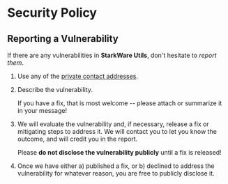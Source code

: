 # Security Policy

## Reporting a Vulnerability

If there are any vulnerabilities in **StarkWare Utils**, don't hesitate to _report them_.

1. Use any of the [private contact addresses](https://github.com/starkware-libs/starkware-starknet-utils#getting-help).
2. Describe the vulnerability.

   If you have a fix, that is most welcome -- please attach or summarize it in your message!

3. We will evaluate the vulnerability and, if necessary, release a fix or mitigating steps to address it. We will contact you to let you know the outcome, and will credit you in the report.

   Please **do not disclose the vulnerability publicly** until a fix is released!

4. Once we have either a) published a fix, or b) declined to address the vulnerability for whatever reason, you are free to publicly disclose it.
